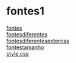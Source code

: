 # fontes1 
<a href='https://gabrielryanft.github.io/learning/cursoemvideo/htmlecss/css/fontes1/fontes/' target='_blank' rel='next'>fontes</a><br/>
<a href='https://gabrielryanft.github.io/learning/cursoemvideo/htmlecss/css/fontes1/fontesdiferentes/' target='_blank' rel='next'>fontesdiferentes</a><br/>
<a href='https://gabrielryanft.github.io/learning/cursoemvideo/htmlecss/css/fontes1/fontesdiferentesexternas/' target='_blank' rel='next'>fontesdiferentesexternas</a><br/>
<a href='https://gabrielryanft.github.io/learning/cursoemvideo/htmlecss/css/fontes1/fontestamanho/' target='_blank' rel='next'>fontestamanho</a><br/>
<a href='https://gabrielryanft.github.io/learning/cursoemvideo/htmlecss/css/fontes1/style.css' target='_blank' rel='next'>style.css</a><br/>
